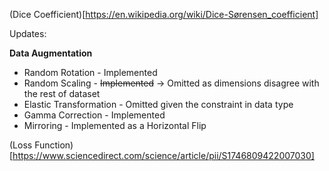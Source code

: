 (Dice Coefficient)[https://en.wikipedia.org/wiki/Dice-Sørensen_coefficient]

Updates:

**Data Augmentation**

- Random Rotation - Implemented
- Random Scaling - ~~Implemented~~ → Omitted as dimensions disagree with the rest of dataset
- Elastic Transformation - Omitted given the constraint in data type
- Gamma Correction - Implemented
- Mirroring - Implemented as a Horizontal Flip

(Loss Function)[https://www.sciencedirect.com/science/article/pii/S1746809422007030]